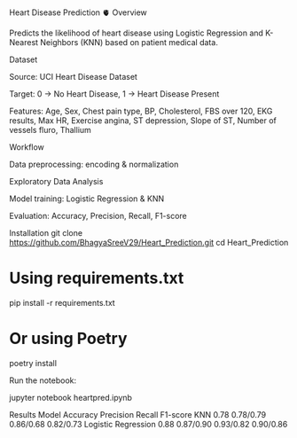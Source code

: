 Heart Disease Prediction 🫀
Overview

Predicts the likelihood of heart disease using Logistic Regression and K-Nearest Neighbors (KNN) based on patient medical data.

Dataset

Source: UCI Heart Disease Dataset

Target: 0 → No Heart Disease, 1 → Heart Disease Present

Features: Age, Sex, Chest pain type, BP, Cholesterol, FBS over 120, EKG results, Max HR, Exercise angina, ST depression, Slope of ST, Number of vessels fluro, Thallium

Workflow

Data preprocessing: encoding & normalization

Exploratory Data Analysis

Model training: Logistic Regression & KNN

Evaluation: Accuracy, Precision, Recall, F1-score

Installation
git clone https://github.com/BhagyaSreeV29/Heart_Prediction.git
cd Heart_Prediction

# Using requirements.txt
pip install -r requirements.txt

# Or using Poetry
poetry install


Run the notebook:

jupyter notebook heartpred.ipynb

Results
Model	Accuracy	Precision	Recall	F1-score
KNN	0.78	0.78/0.79	0.86/0.68	0.82/0.73
Logistic Regression	0.88	0.87/0.90	0.93/0.82	0.90/0.86
